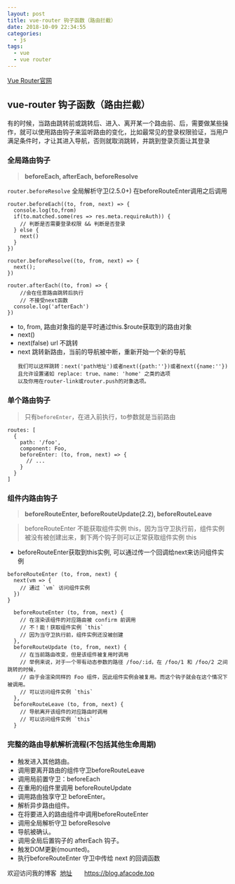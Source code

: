 ```yaml
---
layout: post
title: vue-router 钩子函数（路由拦截）
date: 2018-10-09 22:34:55
categories:
  - js
tags:
  - vue
  - vue router
---
```

[Vue Router官网](https://router.vuejs.org/zh/)

## vue-router 钩子函数（路由拦截）
有的时候，当路由跳转前或跳转后、进入、离开某一个路由前、后，需要做某些操作，就可以使用路由钩子来监听路由的变化，比如最常见的登录权限验证，当用户满足条件时，才让其进入导航，否则就取消跳转，并跳到登录页面让其登录

### 全局路由钩子
> **beforeEach, afterEach, beforeResolve**

`router.beforeResolve` 全局解析守卫(2.5.0+) 在beforeRouteEnter调用之后调用

```
router.beforeEach((to, from, next) => {
  console.log(to,from)
  if(to.matched.some(res => res.meta.requireAuth)) {
    // 判断是否需要登录权限 && 判断是否登录
  } else {
    next()
  }
})

router.beforeResolve((to, from, next) => {
  next();
})

router.afterEach((to, from) => {
    //会在任意路由跳转后执行
    // 不接受next函数
  console.log('afterEach')
})
```
* to, from, 路由对象指的是平时通过this.$route获取到的路由对象
* next() 
* next(false) url 不跳转
* next  跳转新路由，当前的导航被中断，重新开始一个新的导航
  ```
  我们可以这样跳转：next('path地址')或者next({path:''})或者next({name:''})
  且允许设置诸如 replace: true、name: 'home' 之类的选项
  以及你用在router-link或router.push的对象选项。
  ```

### 单个路由钩子
> 只有`beforeEnter`，在进入前执行，to参数就是当前路由
```
routes: [
  {
    path: '/foo',
    component: Foo,
    beforeEnter: (to, from, next) => {
      // ...
    }
  }
]
```

### 组件内路由钩子
> **beforeRouteEnter, beforeRouteUpdate(2.2), beforeRouteLeave**

> beforeRouteEnter 不能获取组件实例 this，因为当守卫执行前，组件实例被没有被创建出来，剩下两个钩子则可以正常获取组件实例 this

* beforeRouteEnter获取到this实例, 可以通过传一个回调给next来访问组件实例
```
beforeRouteEnter (to, from, next) {
  next(vm => {
    // 通过 `vm` 访问组件实例
  })
}
```

```
  beforeRouteEnter (to, from, next) {
    // 在渲染该组件的对应路由被 confirm 前调用
    // 不！能！获取组件实例 `this`
    // 因为当守卫执行前，组件实例还没被创建
  },
  beforeRouteUpdate (to, from, next) {
    // 在当前路由改变，但是该组件被复用时调用
    // 举例来说，对于一个带有动态参数的路径 /foo/:id，在 /foo/1 和 /foo/2 之间跳转的时候，
    // 由于会渲染同样的 Foo 组件，因此组件实例会被复用。而这个钩子就会在这个情况下被调用。
    // 可以访问组件实例 `this`
  },
  beforeRouteLeave (to, from, next) {
    // 导航离开该组件的对应路由时调用
    // 可以访问组件实例 `this`
  }
```

### 完整的路由导航解析流程(不包括其他生命周期)
* 触发进入其他路由。
* 调用要离开路由的组件守卫beforeRouteLeave
* 调用局前置守卫：beforeEach
* 在重用的组件里调用 beforeRouteUpdate
* 调用路由独享守卫 beforeEnter。
* 解析异步路由组件。
* 在将要进入的路由组件中调用beforeRouteEnter
* 调用全局解析守卫 beforeResolve
* 导航被确认。
* 调用全局后置钩子的 afterEach 钩子。
* 触发DOM更新(mounted)。
* 执行beforeRouteEnter 守卫中传给 next 的回调函数



欢迎访问我的博客 &nbsp;[地址](blog.afacode.top) &nbsp; &nbsp; &nbsp;
https://blog.afacode.top